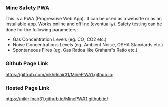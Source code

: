 ### **Mine Safety PWA**
This is a PWA (Progressive Web App). It can be used as a website or as an installable app.
Works online and offline (eventually).
Safety testing can be done for the following parameters;
* Gas Concentration Levels (eg. CO, CO2 etc.)
* Noise Concentrations Levels (eg. Ambient Noise, OSHA Standards etc.)
* Spontaneous Fires (eg. Gas Ratios like Graham's Ratio etc.)

### **Github Page Link**
https://github.com/nikhilnair31/MinePWA1.github.io

### **Hosted Page Link**
https://nikhilnair31.github.io/MinePWA1.github.io/